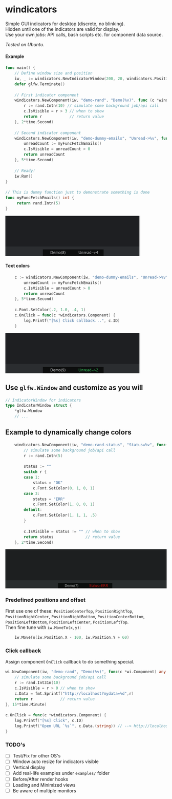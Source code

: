 # windicators
Simple GUI indicators for desktop (discrete, no blinking).  
Hidden until one of the indicators are valid for display.  
Use your own _jobs_: API calls, bash scripts etc. for component data source.

_Tested on Ubuntu_.

#### Example
```go
func main() {
    // Define window size and position
    iw, _ := windicators.NewIndicatorWindow(200, 20, windicators.PositionCenterBottom)
    defer glfw.Terminate()
    
    // First indicator component 
    windicators.NewComponent(iw, "demo-rand", "Demo(%v)", func (c *windicators.Component) any {
        r := rand.Intn(10) // simulate some background job/api call
        c.IsVisible = r > 3 // when to show
        return r            // return value
    }, 2*time.Second)
    	
    // Second indicator component 
    windicators.NewComponent(iw, "demo-dummy-emails", "Unread->%v", func (c *windicators.Component) any {
        unreadCount := myFuncFetchEmails()
        c.IsVisible = unreadCount > 0
        return unreadCount
    }, 5*time.Second)
    
    // Ready!
    iw.Run()
}

// This is dummy function just to demonstrate something is done 
func myFuncFetchEmails() int {
	 return rand.Intn(5)
}
```
![](demo.png)

#### Text colors
```go
	c := windicators.NewComponent(iw, "demo-dummy-emails", "Unread->%v", func(c *windicators.Component) any {
		unreadCount := myFuncFetchEmails()
		c.IsVisible = unreadCount > 0
		return unreadCount
	}, 5*time.Second)

	c.Font.SetColor(.2, 1.0, .4, 1)
	c.OnClick = func(c *windicators.Component) {
		log.Printf("[%s] Click callback...", c.ID)
	}

```
![](demo2.png)

## Use `glfw.Window` and customize as you will
```go
// IndicatorWindow for indicators
type IndicatorWindow struct {
	*glfw.Window
	// ...
```

## Example to dynamically change colors
```go
	windicators.NewComponent(iw, "demo-rand-status", "Status=%v", func(c *windicators.Component) any {
		// simulate some background job/api call
		r := rand.Intn(5)

		status := ""
		switch r {
		case 1:
			status = "OK"
			c.Font.SetColor(0, 1, 0, 1)
		case 3:
			status = "ERR"
			c.Font.SetColor(1, 0, 0, 1)
		default:
			c.Font.SetColor(1, 1, 1, .5)
		}

		c.IsVisible = status != "" // when to show
		return status              // return value
	}, 2*time.Second)
```
![](demo.gif)

### Predefined positions and offset
First use one of these: `PositionCenterTop`, `PositionRightTop`, `PositionRightCenter`, `PositionRightBottom`, `PositionCenterBottom`, `PositionLeftBottom`, `PositionLeftCenter`, `PositionLeftTop`.  
Then fine tune with `iw.MoveTo(x,y)`:
```go
    iw.MoveTo(iw.Position.X - 100, iw.Position.Y + 60)
```

### Click callback
Assign component `OnClick` callback to do something special.
```go
wi.NewComponent(iw, "demo-rand", "Demo(%v)", func(c *wi.Component) any {
    // simulate some background job/api call
    r := rand.Int31n(10)
    c.IsVisible = r > 0 // when to show
    c.Data = fmt.Sprintf("http://localhost?mydata=%d",r)
    return r            // return value
}, 15*time.Minute)

c.OnClick = func(c *windicators.Component) {
	log.Printf("[%s] Click", c.ID)
	log.Printf("Open URL `%s`", c.Data.(string)) // --> http://localhost?mydata=2
}

```

### TODO's
- [ ] Test/Fix for other OS's
- [ ] Window auto resize for indicators visible
- [ ] Vertical display
- [ ] Add real-life examples under `examples/` folder
- [ ] Before/After render hooks
- [ ] Loading and Minimized views
- [ ] Be aware of multiple monitors
